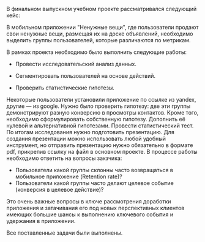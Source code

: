 В финальном выпускном учебном проекте рассматривался следующий кейс:

В мобильном приложении "Ненужные вещи", где пользователи продают свои ненужные вещи, размещая их на доске объявлений, необходимо выделить группы пользователей, которые различаются по метрикам.

В рамках проекта необходимо было выполнить следующие работы:

- Провести исследовательский анализ данных.

- Сегментировать пользователей на основе действий.

- Проверить статистические гипотезы.

Некоторые пользователи установили приложение по ссылке из yandex, другие — из google. Нужно было проверить гипотезу: две эти группы демонстрируют разную конверсию в просмотры контактов.
Кроме того, необходимо сформулировать собственную гипотезу. Дополнить её нулевой и альтернативной гипотезами. Провести статистический тест.
По итогам исследования нужно подготовить презентацию. Для создания презентации можно использовать любой удобный инструмент, но отправить презентацию нужно обязательно в формате pdf, прикрепив ссылку на файл в основном проекте.
В процессе работы необходимо ответить на вопросы закзчика:

- Пользователи какой группы склонны часто возвращаться в мобильное приложение (Retention rate)?
- Пользователи какой группы часто делают целевое событие (конверсия в целевое действие)?

Это очень важные вопросы в ключе рассмотрения доработки приложения и затачивания его под новых перспективных клиентов имеющих большие шансы к выполнению ключевого события и удержания в приложении.


Все поставленные задачи были выполнены.
